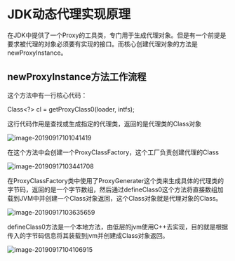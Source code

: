 # JDK动态代理实现原理

在JDK中提供了一个Proxy的工具类，专门用于生成代理对象。但是有一个前提是要求被代理的对象必须要有实现的接口。而核心创建代理对象的方法是newProxyInstance。

## newProxyInstance方法工作流程

这个方法中有一行核心代码：

Class<?> cl = getProxyClass0(loader, intfs);

这行代码作用是查找或生成指定的代理类，返回的是代理类的Class对象

![image-20190917101041419](https://tva1.sinaimg.cn/large/006y8mN6gy1g72ajfl089j30iy06dgly.jpg)

在这个方法中会创建一个ProxyClassFactory，这个工厂负责创建代理的Class

![image-20190917103441708](https://tva1.sinaimg.cn/large/006y8mN6gy1g72b8dcyxfj30mn06yq3d.jpg)

在ProxyClassFactory类中使用了ProxyGenerater这个类来生成具体的代理类的字节码，返回的是一个字节数组，然后通过defineClass0这个方法将直接数组加载到JVM中并创建一个Class对象返回，这个Class对象就是代理对象的Class。

![image-20190917103635659](https://tva1.sinaimg.cn/large/006y8mN6gy1g72bacg9ioj30m80cmq4g.jpg)

defineClass0方法是一个本地方法，由低层的jvm使用C++去实现，目的就是根据传入的字节码信息将其装载到jvm并创建成Class对象返回。

![image-20190917104106915](https://tva1.sinaimg.cn/large/006y8mN6gy1g72bf1ydo9j30my06dwet.jpg)